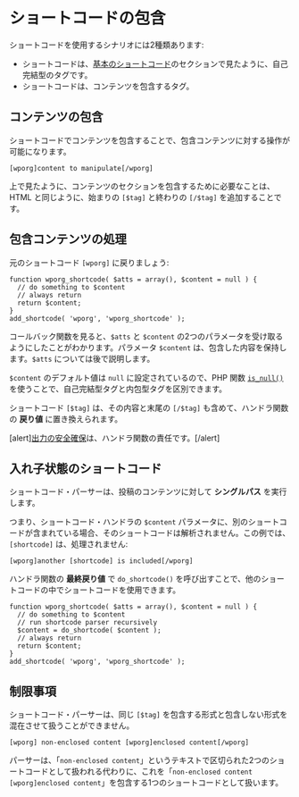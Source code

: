 <!-- 
# Enclosing Shortcodes
 -->
# ショートコードの包含

<!-- 
The are two scenarios for using shortcodes:
 -->
ショートコードを使用するシナリオには2種類あります:

<!-- 
- The shortcode is a self-closing tag like we seen in the [Basic Shortcodes](https://developer.wordpress.org/plugins/shortcodes/basic-shortcodes/) section.
- The shortcode is enclosing content.
 -->
- ショートコードは、[基本のショートコード](https://developer.wordpress.org/plugins/shortcodes/basic-shortcodes/)のセクションで見たように、自己完結型のタグです。
- ショートコードは、コンテンツを包含するタグ。

<!-- 
## Enclosing Content
 -->
## コンテンツの包含

<!-- 
Enclosing content with a shortcode allows manipulations on the enclosed content.
 -->
ショートコードでコンテンツを包含することで、包含コンテンツに対する操作が可能になります。

```
[wporg]content to manipulate[/wporg]
```

<!-- 
As seen above, all you need to do in order to enclose a section of content is add a beginning `[$tag]` and an end `[/$tag]`, similar to HTML.
 -->
上で見たように、コンテンツのセクションを包含するために必要なことは、HTML と同じように、始まりの `[$tag]` と終わりの `[/$tag]` を追加することです。

<!-- 
## Processing Enclosed Content
 -->
## 包含コンテンツの処理

<!-- 
Lets get back to our original `[wporg]` shortcode code:
 -->
元のショートコード `[wporg]` に戻りましょう:

```
function wporg_shortcode( $atts = array(), $content = null ) {
  // do something to $content
  // always return
  return $content;
}
add_shortcode( 'wporg', 'wporg_shortcode' );
```

<!-- 
Looking at the callback function we see that we chose to accept two parameters, `$atts` and `$content`. The `$content` parameter is going to hold our enclosed content. We will talk about `$atts` later.
 -->
コールバック関数を見ると、`$atts` と `$content` の2つのパラメータを受け取るようにしたことがわかります。パラメータ `$content` は、包含した内容を保持します。`$atts` については後で説明します。

<!-- 
The default value of `$content` is set to `null` so we can differentiate between a self-closing tag and enclosing tags by using PHP function [`is_null()`](https://www.php.net/manual/en/function.is-null.php).
 -->
`$content` のデフォルト値は `null` に設定されているので、PHP 関数 [`is_null()`](https://www.php.net/manual/en/function.is-null.php) を使うことで、自己完結型タグと内包型タグを区別できます。

<!-- 
The shortcode `[$tag]`, including its content and the end `[/$tag]` will be replaced with the **return value** of the handler function.
 -->
ショートコード `[$tag]` は、その内容と末尾の `[/$tag]` も含めて、ハンドラ関数の **戻り値** に置き換えられます。

<!-- 
[alert]It is the responsibility of the handler function to [secure the output](https://developer.wordpress.org/plugins/security/securing-output/).[/alert]
 -->
[alert][出力の安全確保](https://developer.wordpress.org/plugins/security/securing-output/)は、ハンドラ関数の責任です。[/alert]

<!-- 
## Shortcode-ception
 -->
## 入れ子状態のショートコード

<!-- 
The shortcode parser performs a **single pass** on the content of the post.
 -->
ショートコード・パーサーは、投稿のコンテンツに対して **シングルパス** を実行します。

<!-- 
This means that if the `$content` parameter of a shortcode handler contains another shortcode, it won’t be parsed. In this example, `[shortcode]` will not be processed:
 -->
つまり、ショートコード・ハンドラの `$content` パラメータに、別のショートコードが含まれている場合、そのショートコードは解析されません。この例では、`[shortcode]` は、処理されません:

```
[wporg]another [shortcode] is included[/wporg]
```

<!-- 
Using shortcodes inside other shortcodes is possible by calling `do_shortcode()` on the **final return value** of the handler function.
 -->
ハンドラ関数の **最終戻り値** で `do_shortcode()` を呼び出すことで、他のショートコードの中でショートコードを使用できます。

```
function wporg_shortcode( $atts = array(), $content = null ) {
  // do something to $content
  // run shortcode parser recursively
  $content = do_shortcode( $content );
  // always return
  return $content;
}
add_shortcode( 'wporg', 'wporg_shortcode' );
```

<!-- 
## Limitations
 -->
## 制限事項

<!-- 
The shortcode parser is unable to handle mixing of enclosing and non-enclosing forms of the same `[$tag]`.
 -->
ショートコード・パーサーは、同じ `[$tag]` を包含する形式と包含しない形式を混在させて扱うことができません。

```
[wporg] non-enclosed content [wporg]enclosed content[/wporg]
```

<!-- 
Instead of being treated as two shortcodes separated by the text "`non-enclosed content`", the parser treats this as a single shortcode enclosing "`non-enclosed content [wporg]enclosed content`".
 -->
パーサーは、「`non-enclosed content`」というテキストで区切られた2つのショートコードとして扱われる代わりに、これを「`non-enclosed content [wporg]enclosed content`」を包含する1つのショートコードとして扱います。
